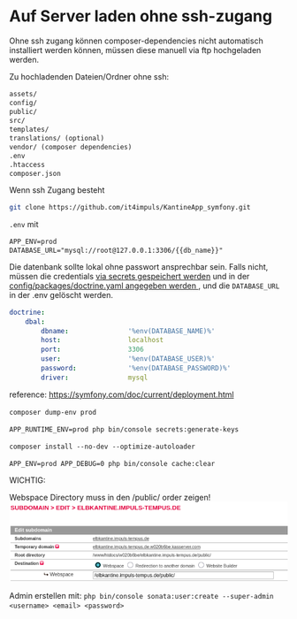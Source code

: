 # Auf Server laden ohne ssh-zugang

Ohne ssh zugang können composer-dependencies nicht automatisch installiert werden können, müssen diese manuell via ftp hochgeladen werden.

Zu hochladenden Dateien/Ordner ohne ssh:
```
assets/
config/
public/
src/
templates/
translations/ (optional)
vendor/ (composer dependencies)
.env
.htaccess
composer.json
```

Wenn ssh Zugang besteht 
```bash
git clone https://github.com/it4impuls/KantineApp_symfony.git
```



`.env` mit 
```.env
APP_ENV=prod
DATABASE_URL="mysql://root@127.0.0.1:3306/{{db_name}}"
```

Die datenbank sollte lokal ohne passwort ansprechbar sein. Falls nicht, müssen die credentials [via secrets gespeichert werden](https://symfony.com/doc/current/configuration/secrets.html#create-or-update-secrets) und in der [config/packages/doctrine.yaml angegeben werden
](https://symfony.com/doc/current/reference/configuration/doctrine.html#doctrine-dbal-configuration), und die `DATABASE_URL` in der .env gelöscht werden.

```yaml
doctrine:
    dbal:
        dbname:               '%env(DATABASE_NAME)%'
        host:                 localhost
        port:                 3306
        user:                 '%env(DATABASE_USER)%'
        password:             '%env(DATABASE_PASSWORD)%'
        driver:               mysql
```


reference: https://symfony.com/doc/current/deployment.html

`composer dump-env prod`

`APP_RUNTIME_ENV=prod php bin/console secrets:generate-keys`

`composer install --no-dev --optimize-autoloader`

`APP_ENV=prod APP_DEBUG=0 php bin/console cache:clear`

WICHTIG:

Webspace Directory muss in den /public/ order zeigen!
![Webspace in All-inkl /elbkantine.impuls-tempus.de/public/](media/subdomain.png)

Admin erstellen mit:
`php bin/console sonata:user:create --super-admin <username> <email> <password>`